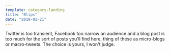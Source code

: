 ```yaml
---
template: category-landing
title: "Blips"
date: "2019-01-21"
---
```


Twitter is too transient, Facebook too narrow an audience and a blog post is too much for the sort of posts you'll find here, thing of these as micro-blogs or macro-tweets. The choice is yours, I won't judge.
